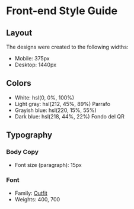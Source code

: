 # Front-end Style Guide

## Layout

The designs were created to the following widths:

- Mobile: 375px
- Desktop: 1440px

## Colors

- White: hsl(0, 0%, 100%) 
- Light gray: hsl(212, 45%, 89%) Parrafo
- Grayish blue: hsl(220, 15%, 55%) 
- Dark blue: hsl(218, 44%, 22%) Fondo del QR

## Typography

### Body Copy

- Font size (paragraph): 15px

### Font

- Family: [Outfit](https://fonts.google.com/specimen/Outfit)
- Weights: 400, 700
